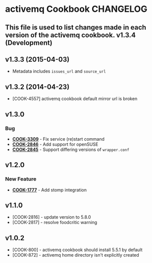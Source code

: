 activemq Cookbook CHANGELOG
===========================
This file is used to list changes made in each version of the activemq cookbook.
v1.3.4 (Development)
-------------------

v1.3.3 (2015-04-03)
------------------

- Metadata includes `issues_url` and `source_url`

v1.3.2 (2014-04-23)
-------------------
- [COOK-4557] activemq cookbook default mirror url is broken


v1.3.0
------
### Bug
- **[COOK-3309](https://tickets.opscode.com/browse/COOK-3309)** - Fix service (re)start command
- **[COOK-2846](https://tickets.opscode.com/browse/COOK-2846)** - Add support for openSUSE
- **[COOK-2845](https://tickets.opscode.com/browse/COOK-2845)** - Support differing versions of `wrapper.conf`

v1.2.0
------
### New Feature
- **[COOK-1777](https://tickets.opscode.com/browse/COOK-1777)** - Add stomp integration

v1.1.0
------
- [COOK-2816] - update version to 5.8.0
- [COOK-2817] - resolve foodcritic warning

v1.0.2
------
- [COOK-800] - activemq cookbook should install 5.5.1 by default
- [COOK-872] - activemq home directory isn't explicitly created
